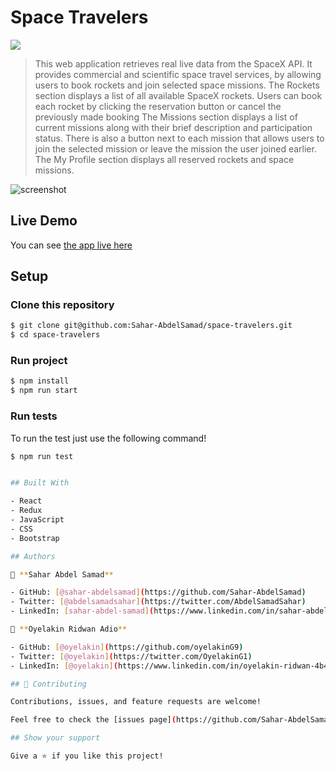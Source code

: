# Space Travelers

![](https://img.shields.io/badge/Microverse-blueviolet)
> This web application retrieves real live data from the SpaceX API. It provides commercial and scientific space travel services, by allowing users to book rockets and join selected space missions.
> The Rockets section displays a list of all available SpaceX rockets. Users can book each rocket by clicking the reservation button or cancel the previously made booking
> The Missions section displays a list of current missions along with their brief description and participation status. There is also a button next to each mission that allows users to join the selected mission or leave the mission the user joined earlier.
> The My Profile section displays all reserved rockets and space missions.

![screenshot](./Screenshot.gif)

## Live Demo

You can see [the app live here](https://space-travelers-hub-pair-programming.netlify.app/)

## Setup

### Clone this repository

```bash
$ git clone git@github.com:Sahar-AbdelSamad/space-travelers.git
$ cd space-travelers
```

### Run project

```bash
$ npm install
$ npm run start
```
### Run tests

To run the test just use the following command!

```bash
$ npm run test


## Built With

- React
- Redux
- JavaScript
- CSS
- Bootstrap

## Authors

👤 **Sahar Abdel Samad**

- GitHub: [@sahar-abdelsamad](https://github.com/Sahar-AbdelSamad)
- Twitter: [@abdelsamadsahar](https://twitter.com/AbdelSamadSahar)
- LinkedIn: [sahar-abdel-samad](https://www.linkedin.com/in/sahar-abdel-samad/)

👤 **Oyelakin Ridwan Adio**

- GitHub: [@oyelakin](https://github.com/oyelakinG9)
- Twitter: [@oyelakin](https://twitter.com/OyelakinG1)
- LinkedIn: [@oyelakin](https://www.linkedin.com/in/oyelakin-ridwan-4b4a02b6/)

## 🤝 Contributing

Contributions, issues, and feature requests are welcome!

Feel free to check the [issues page](https://github.com/Sahar-AbdelSamad/space-travelers/issues).

## Show your support

Give a ⭐️ if you like this project!
